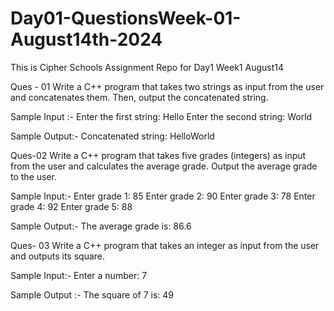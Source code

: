 # Day01-QuestionsWeek-01-August14th-2024
This is Cipher Schools Assignment Repo for Day1 Week1 August14

Ques - 01 Write a C++ program that takes two strings as input from the user and concatenates them. Then, output the concatenated string.

Sample Input :- Enter the first string: Hello
Enter the second string: World

Sample Output:- Concatenated string: HelloWorld


Ques-02 Write a C++ program that takes five grades (integers) as input from the user and calculates the average grade. Output the average grade to the user.

Sample Input:- Enter grade 1: 85
Enter grade 2: 90
Enter grade 3: 78
Enter grade 4: 92
Enter grade 5: 88

Sample Output:- The average grade is: 86.6


Ques- 03 Write a C++ program that takes an integer as input from the user and outputs its square.

Sample Input:- Enter a number: 7

Sample Output :- The square of 7 is: 49
